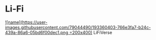 # Li-Fi
[![name](https://user-images.githubusercontent.com/79044490/193360403-766e3fa7-b24c-439a-86a6-05bd6f00dec1.png =200x400)](https://github.com/Pranav-Programmer/LiFiVerse)
LiFiVerse
